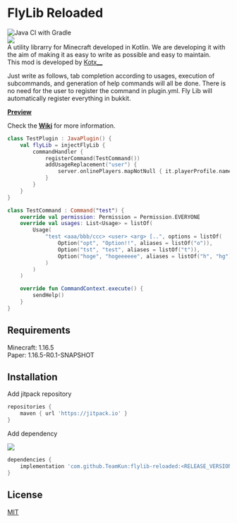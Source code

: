 # FlyLib Reloaded

![Java CI with Gradle](https://github.com/TeamKun/flylib-reloaded/workflows/Java%20CI%20with%20Gradle/badge.svg)  
[![](https://jitpack.io/v/TeamKun/flylib-reloaded.svg)](https://jitpack.io/#TeamKun/flylib-reloaded)  
A utility librarry for Minecraft developed in Kotlin. We are developing it with the aim of making it as easy to write as
possible and easy to maintain.  
This mod is developed by [Kotx\_\_](https://twitter.com/kotx__)

Just write as follows, tab completion according to usages, execution of subcommands, and generation of help commands
will all be done. There is no need for the user to register the command in plugin.yml. Fly Lib will automatically
register everything in bukkit.

**[Preview](https://imgur.com/Wy5yUvI)**

Check the **[Wiki](https://github.com/TeamKun/flylib-reloaded/wiki/FlyLib-Reloaded-Docs:-Welcome)** for more
information.

```kotlin
class TestPlugin : JavaPlugin() {
    val flyLib = injectFlyLib {
        commandHandler {
            registerCommand(TestCommand())
            addUsageReplacement("user") {
                server.onlinePlayers.mapNotNull { it.playerProfile.name }
            }
        }
    }
}

class TestCommand : Command("test") {
    override val permission: Permission = Permission.EVERYONE
    override val usages: List<Usage> = listOf(
        Usage(
            "test <aaa/bbb/ccc> <user> <arg> [..", options = listOf(
                Option("opt", "Option!!", aliases = listOf("o")),
                Option("tst", "test", aliases = listOf("t")),
                Option("hoge", "hogeeeeee", aliases = listOf("h", "hg")),
            )
        )
    )

    override fun CommandContext.execute() {
        sendHelp()
    }
}
```

## Requirements

Minecraft: 1.16.5  
Paper: 1.16.5-R0.1-SNAPSHOT

## Installation

Add jitpack repository

```gradle
repositories {
    maven { url 'https://jitpack.io' }
}
```

Add dependency

[![](https://jitpack.io/v/TeamKun/flylib-reloaded.svg)](https://jitpack.io/#TeamKun/flylib-reloaded)

```gradle
dependencies {
    implementation 'com.github.TeamKun:flylib-reloaded:<RELEASE_VERSION>'
}
```

## License

[MIT](https://github.com/TeamKun/flylib-reloaded/blob/master/LICENSE)
